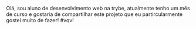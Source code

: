 Olá, sou aluno de desenvolvimento web na trybe,
atualmente tenho um mês de curso e gostaria de compartilhar
este projeto que eu partircularmente gostei muito de fazer!
#vqv!
